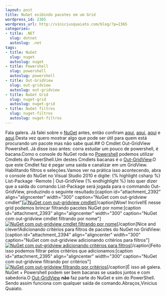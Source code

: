 ```yaml
--- 
layout: post
title: NuGet exibindo pacotes em um Grid
wordpress_id: 2365
wordpress_url: http://viniciusquaiato.com/blog/?p=2365
categories: 
- title: .NET
  slug: dotnet
  autoslug: .net
tags: 
- title: NuGet
  slug: nuget
  autoslug: nuget
- title: Powershell
  slug: powershell
  autoslug: powershell
- title: Out-GridView
  slug: out-gridview
  autoslug: out-gridview
- title: NuGet Grid
  slug: nuget-grid
  autoslug: nuget-grid
- title: NuGet filtros
  slug: nuget-filtros
  autoslug: nuget-filtros
---
```

Fala galera. Já falei sobre o [NuGet](http://nuget.codeplex.com/) antes, então confiram [aqui](http://viniciusquaiato.com/blog/videos-pelestra-sobre-nuget-do-dnad-2010/), [aqui](http://viniciusquaiato.com/blog/aprenda-os-comandos-para-adicionar-pacotes-com-nupack/), [aqui](http://viniciusquaiato.com/blog/aprenda-os-comandos-de-listagem-do-nupack/) e [aqui](http://viniciusquaiato.com/blog/nupack-uma-das-melhores-invencoes-da-microsoft/).Desta vez quero mostrar algo que pode ser útil para quem está procurando um pacote mas não sabe qual.## O Cmdlet Out-GridView
Powershell. Já disse isso antes: corra estudar um pouco de powershell, é bacana.Como o console do NuGet roda no [Powershell](http://technet.microsoft.com/pt-br/library/bb978526.aspx) podemos utilizar Cmdlets do PowerShell.Um destes Cmdlets bacanas é o [Out-GridView](http://technet.microsoft.com/en-us/library/ff730930.aspx).O que este Cmdlet faz é pegar uma saída e canalizar em um GridView. Habilitando filtros e seleções.Vamos ver na prática isso acontecendo, abra o console do NuGet no Visual Studio 2010 e digite:
{% highlight csharp %}
List-Package -Remote | Out-GridView
{% endhighlight %}
Isto quer dizer que a saída do comando List-Package será jogada para o commando Out-GridView, produzindo o seguinte resultado:[caption id="attachment_2392" align="aligncenter" width="300" caption="NuGet com out-gridview cmdlet"][![NuGet com out-gridview cmdlet](http://viniciusquaiato.com/blog/wp-content/uploads/2010/12/NuGet_com_out-gridview-300x171.png "NuGet com out-gridview cmdlet")](http://viniciusquaiato.com/blog/wp-content/uploads/2010/12/NuGet_com_out-gridview.png)[/caption]Wow! Incrível!E nesse grid podemos brincar filtrando pacotes NuGet por nome:[caption id="attachment_2393" align="aligncenter" width="300" caption="NuGet com out-gridview cmdlet filtrando por nome"][![NuGet com out-gridview cmdlet filtrando por nome](http://viniciusquaiato.com/blog/wp-content/uploads/2010/12/NuGet_com_out-gridview_e_filtro-300x171.png "NuGet com out-gridview cmdlet filtrando por nome")](http://viniciusquaiato.com/blog/wp-content/uploads/2010/12/NuGet_com_out-gridview_e_filtro.png)[/caption]Nice and clever!Adicionando critérios para filtros de pacotes do NuGet no GridView:[caption id="attachment_2394" align="aligncenter" width="300" caption="NuGet com out-gridview adicionando critérios para filtros"][![NuGet com out-gridview adicionando critérios para filtros](http://viniciusquaiato.com/blog/wp-content/uploads/2010/12/NuGet_com_out-gridview_e_filtro_adicionando_criterios-300x171.png "NuGet com out-gridview adicionando critérios para filtros")](http://viniciusquaiato.com/blog/wp-content/uploads/2010/12/NuGet_com_out-gridview_e_filtro_adicionando_criterios.png)[/caption]Feito isso podemos filtrar pelos critérios que adicionamos:[caption id="attachment_2395" align="aligncenter" width="300" caption="NuGet com out-gridview filtrando por critérios"][![NuGet com out-gridview filtrando por critérios](http://viniciusquaiato.com/blog/wp-content/uploads/2010/12/NuGet_com_out-gridview_e_filtro_por_criterios-300x171.png "NuGet com out-gridview filtrando por critérios")](http://viniciusquaiato.com/blog/wp-content/uploads/2010/12/NuGet_com_out-gridview_e_filtro_por_criterios.png)[/caption]É isso aê galera. NuGet + Powershell podem ser bem bacanas se usados juntos e com sabedoria.O [Out-GridView](http://technet.microsoft.com/en-us/library/ff730930.aspx) **não** faz parte do NuGet e sim do PowerShell. Sendo assim funciona com qualquer saída de comando.Abraços,Vinicius Quaiato.
